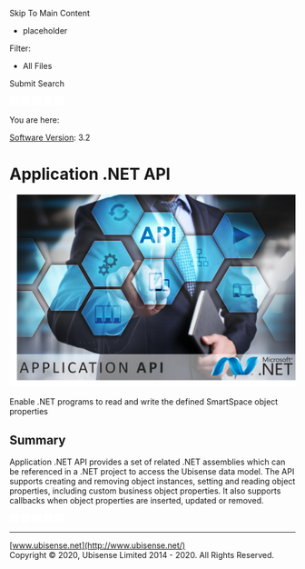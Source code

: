 

Skip To Main Content

[](../../../Home.htm)

  * placeholder

Filter:

  * All Files

Submit Search

![Navigate previous](../../../images/transparent.gif) ![Navigate
next](../../../images/transparent.gif) ![Expand
all](../../../images/transparent.gif) ![](../../../images/transparent.gif)
![Print](../../../images/transparent.gif)

You are here:

[Software Version](../../FrontMatters\(Online\)/features-and-versions.htm):
3.2

# Application .NET API

![](../../../images/ApplDotNetAPI.png)

Enable .NET programs to read and write the defined SmartSpace object
properties

## Summary

Application .NET API provides a set of related .NET assemblies which can be
referenced in a .NET project to access the Ubisense data model. The API
supports creating and removing object instances, setting and reading object
properties, including custom business object properties. It also supports
callbacks when object properties are inserted, updated or removed.

![Navigate previous](../../../images/transparent.gif) ![Navigate
next](../../../images/transparent.gif) ![Expand
all](../../../images/transparent.gif) ![](../../../images/transparent.gif)
![Print](../../../images/transparent.gif)

* * *

[www.ubisense.net](http://www.ubisense.net/)  
Copyright © 2020, Ubisense Limited 2014 - 2020. All Rights Reserved.

